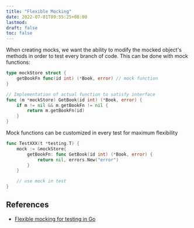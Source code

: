 ```yaml
---
title: "Flexible Mocking"
date: 2022-07-01T09:55:25+08:00
lastmod:
draft: false
toc: false
---
```


When creating mocks, we want the ability to modify the mocked object's methods
in order to test every branch of code. This can be done with mock functions:

```go
type mockStore struct {
	getBookFn func(id int) (*Book, error) // mock function
}

// Implementation of actual function to satisfy interface
func (m *mockStore) GetBook(id int) (*Book, error) {
	if m != nil && m.getBookFn != nil {
		return m.getBookFn(id)
	}
}
```

Mock functions can be customized in every test for maximum flexibility

```go
func TestXXX(t *testing.T) {
	mock := &mockStore{
		getBookFn: func GetBook(id int) (*Book, error) {
			return nil, errors.New("error")
		}
	}

	// use mock in test
}
```

## References
- [Flexible mocking for testing in Go](https://medium.com/safetycultureengineering/flexible-mocking-for-testing-in-go-f952869e34f5)
